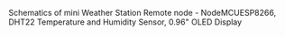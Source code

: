 Schematics of mini Weather Station Remote node - NodeMCUESP8266, DHT22 Temperature and Humidity Sensor, 0.96" OLED Display
